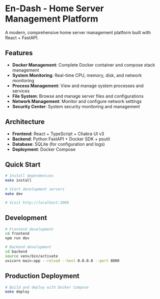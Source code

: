 # En-Dash - Home Server Management Platform

A modern, comprehensive home server management platform built with React + FastAPI.

## Features

- **Docker Management**: Complete Docker container and compose stack management
- **System Monitoring**: Real-time CPU, memory, disk, and network monitoring  
- **Process Management**: View and manage system processes and services
- **File System**: Browse and manage server files and configurations
- **Network Management**: Monitor and configure network settings
- **Security Center**: System security monitoring and management

## Architecture

- **Frontend**: React + TypeScript + Chakra UI v3
- **Backend**: Python FastAPI + Docker SDK + psutil
- **Database**: SQLite (for configuration and logs)
- **Deployment**: Docker Compose

## Quick Start

```bash
# Install dependencies
make install

# Start development servers
make dev

# Visit http://localhost:3000
```

## Development

```bash
# Frontend development
cd frontend
npm run dev

# Backend development  
cd backend
source venv/bin/activate
uvicorn main:app --reload --host 0.0.0.0 --port 8000
```

## Production Deployment

```bash
# Build and deploy with Docker Compose
make deploy
```
